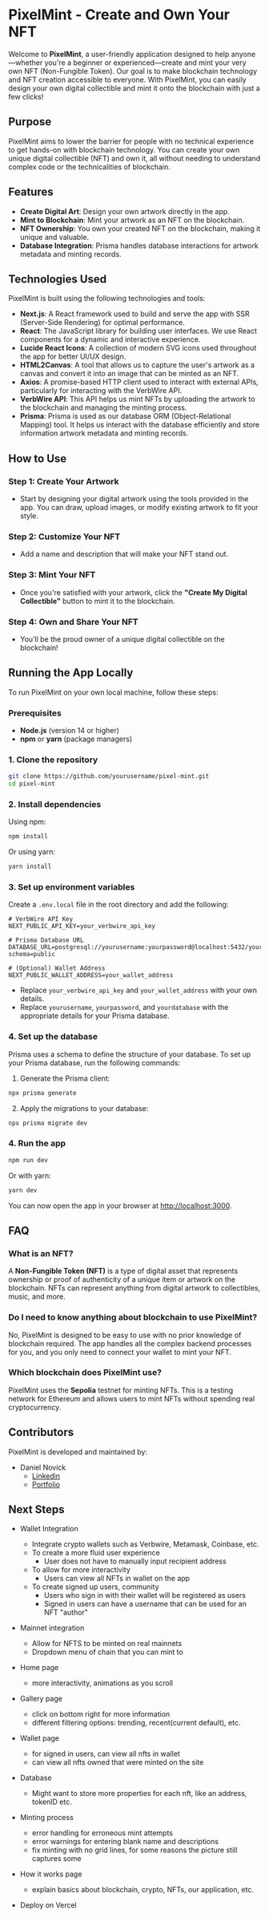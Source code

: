 # PixelMint - Create and Own Your NFT

Welcome to **PixelMint**, a user-friendly application designed to help anyone—whether you're a beginner or experienced—create and mint your very own NFT (Non-Fungible Token). Our goal is to make blockchain technology and NFT creation accessible to everyone. With PixelMint, you can easily design your own digital collectible and mint it onto the blockchain with just a few clicks!

## Purpose

PixelMint aims to lower the barrier for people with no technical experience to get hands-on with blockchain technology. You can create your own unique digital collectible (NFT) and own it, all without needing to understand complex code or the technicalities of blockchain.

## Features

- **Create Digital Art**: Design your own artwork directly in the app.
- **Mint to Blockchain**: Mint your artwork as an NFT on the blockchain. <!-- - **Download and Share**: Once minted, you can download your NFT or share it with others.   - **Wallet Integration**: Easily connect your wallet to mint NFTs. -->
- **NFT Ownership**: You own your created NFT on the blockchain, making it unique and valuable.
- **Database Integration**: Prisma handles database interactions for artwork metadata and minting records.

## Technologies Used

PixelMint is built using the following technologies and tools:

- **Next.js**: A React framework used to build and serve the app with SSR (Server-Side Rendering) for optimal performance.
- **React**: The JavaScript library for building user interfaces. We use React components for a dynamic and interactive experience.
- **Lucide React Icons**: A collection of modern SVG icons used throughout the app for better UI/UX design.
- **HTML2Canvas**: A tool that allows us to capture the user's artwork as a canvas and convert it into an image that can be minted as an NFT.
- **Axios**: A promise-based HTTP client used to interact with external APIs, particularly for interacting with the VerbWire API.
- **VerbWire API**: This API helps us mint NFTs by uploading the artwork to the blockchain and managing the minting process.
- **Prisma**: Prisma is used as our database ORM (Object-Relational Mapping) tool. It helps us interact with the database efficiently and store information artwork metadata and minting records.

## How to Use

### Step 1: Create Your Artwork
- Start by designing your digital artwork using the tools provided in the app. You can draw, upload images, or modify existing artwork to fit your style.

### Step 2: Customize Your NFT
- Add a name and description that will make your NFT stand out.

### Step 3: Mint Your NFT
- Once you're satisfied with your artwork, click the **"Create My Digital Collectible"** button to mint it to the blockchain.
<!--
- You’ll need to connect your wallet to complete the minting process. If you don’t have a wallet yet, follow the instructions to set one up (e.g., MetaMask). -->

### Step 4: Own and Share Your NFT
- You’ll be the proud owner of a unique digital collectible on the blockchain!

## Running the App Locally

To run PixelMint on your own local machine, follow these steps:

### Prerequisites
- **Node.js** (version 14 or higher)
- **npm** or **yarn** (package managers)

### 1. Clone the repository

```bash
git clone https://github.com/yourusername/pixel-mint.git
cd pixel-mint
```

### 2. Install dependencies

Using npm:

```bash
npm install
```

Or using yarn:

```bash
yarn install
```

### 3. Set up environment variables
Create a `.env.local` file in the root directory and add the following:

```env
# VerbWire API Key
NEXT_PUBLIC_API_KEY=your_verbwire_api_key

# Prisma Database URL
DATABASE_URL=postgresql://yourusername:yourpassword@localhost:5432/yourdatabase?schema=public

# (Optional) Wallet Address
NEXT_PUBLIC_WALLET_ADDRESS=your_wallet_address
```

- Replace `your_verbwire_api_key` and `your_wallet_address` with your own details.
- Replace `yourusername`, `yourpassword`, and `yourdatabase` with the appropriate details for your Prisma database.

### 4. Set up the database
Prisma uses a schema to define the structure of your database. To set up your Prisma database, run the following commands:  
1. Generate the Prisma client:
```bash
npx prisma generate
```
2. Apply the migrations to your database:

```bash
npx prisma migrate dev
```

### 4. Run the app

```bash
npm run dev
```

Or with yarn:

```bash
yarn dev
```

You can now open the app in your browser at [http://localhost:3000](http://localhost:3000).

<!-- ## Contributing

We welcome contributions! If you want to contribute to PixelMint, feel free to open an issue or submit a pull request. Here's how you can contribute:

1. Fork the repository
2. Clone your forked repository
3. Create a new branch for your feature or bugfix
4. Commit your changes
5. Push your branch and open a pull request -->

## FAQ

### What is an NFT?

A **Non-Fungible Token (NFT)** is a type of digital asset that represents ownership or proof of authenticity of a unique item or artwork on the blockchain. NFTs can represent anything from digital artwork to collectibles, music, and more.

### Do I need to know anything about blockchain to use PixelMint?

No, PixelMint is designed to be easy to use with no prior knowledge of blockchain required. The app handles all the complex backend processes for you, and you only need to connect your wallet to mint your NFT.

### Which blockchain does PixelMint use?

PixelMint uses the **Sepolia** testnet for minting NFTs. This is a testing network for Ethereum and allows users to mint NFTs without spending real cryptocurrency. 

<!--
### How do I connect my wallet?

You can use a crypto wallet like **MetaMask** to connect to the app. After connecting your wallet, you’ll be able to mint your artwork as an NFT.
-->

<!--
## License

This project is licensed under the MIT License - see the [LICENSE](LICENSE) file for details.
-->

## Contributors
PixelMint is developed and maintained by:
- Daniel Novick
    - [Linkedin](https://www.linkedin.com/in/danielbnovick/)
    - [Portfolio](https://portfolio-sage-rho-14.vercel.app/)

## Next Steps
- Wallet Integration
    - Integrate crypto wallets such as Verbwire, Metamask, Coinbase, etc. 
    - To create a more fluid user experience
        - User does not have to manually input recipient address
    - To allow for more interactivity
        - Users can view all NFTs in wallet on the app
    - To create signed up users, community
        - Users who sign in with their wallet will be registered as users
        - Signed in users can have a username that can be used for an NFT "author"

- Mainnet integration
    - Allow for NFTS to be minted on real mainnets
    - Dropdown menu of chain that you can mint to

- Home page
    - more interactivity, animations as you scroll

- Gallery page
    - click on bottom right for more information
    - different filtering options: trending, recent(current default), etc.

- Wallet page
    - for signed in users, can view all nfts in wallet
    - can view all nfts owned that were minted on the site

- Database
    - Might want to store more properties for each nft, like an address, tokenID etc.

- Minting process
    - error handling for erroneous mint attempts
    - error warnings for entering blank name and descriptions
    - fix minting with no grid lines, for some reasons the picture still captures some

- How it works page
    - explain basics about blockchain, crypto, NFTs, our application, etc.

- Deploy on Vercel